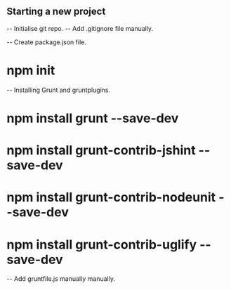 ## Starting a new project ##

-- Initialise git repo.
-- Add .gitignore file manually.

-- Create package.json file.
# npm init

-- Installing Grunt and gruntplugins. 
# npm install grunt --save-dev
# npm install grunt-contrib-jshint --save-dev
# npm install grunt-contrib-nodeunit --save-dev
# npm install grunt-contrib-uglify --save-dev

-- Add gruntfile.js manually manually.
